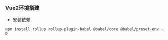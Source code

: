 ### Vue2环境搭建
- 安装依赖

```
npm install rollup rollup-plugin-babel @babel/core @babel/preset-env -D
```